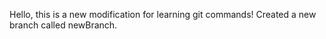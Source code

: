 Hello, this is a new modification for learning git commands!
Created a new branch called newBranch.
